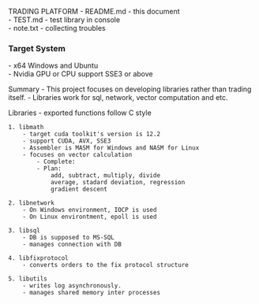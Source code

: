 <h>TRADING PLATFORM</h>
    - README.md - this document<br>
    - TEST.md   - test library in console<br>
    - note.txt  - collecting troubles<br>

<h3>Target System</h3>
    - x64 Windows and Ubuntu<br>
    - Nvidia GPU or CPU support SSE3 or above<br>

Summary
    - This project focuses on developing libraries rather than trading itself.
    - Libraries work for sql, network, vector computation and etc.

Libraries
    - exported functions follow C style

    1. libmath
        - target cuda toolkit's version is 12.2
        - support CUDA, AVX, SSE3
        - Assembler is MASM for Windows and NASM for Linux
        - focuses on vector calculation
            - Complete:
            - Plan:
                add, subtract, multiply, divide
                average, stadard deviation, regression
                gradient descent

    2. libnetwork
        - On Windows environment, IOCP is used
        - On Linux environtment, epoll is used

    3. libsql
        - DB is supposed to MS-SQL
        - manages connection with DB

    4. libfixprotocol
        - converts orders to the fix protocol structure

    5. libutils
        - writes log asynchronously.
        - manages shared memory inter processes
